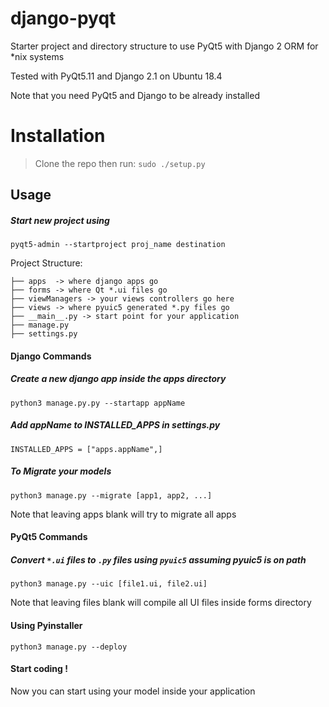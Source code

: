 # django-pyqt
Starter project and directory structure to use PyQt5 with Django 2 ORM for *nix systems

Tested with PyQt5.11 and Django 2.1 on Ubuntu 18.4

Note that you need PyQt5 and Django to be already installed

# Installation
>Clone the repo then run:
`sudo ./setup.py`

## Usage
##### Start new project using

`pyqt5-admin --startproject proj_name destination`


Project Structure:

```.
├── apps  -> where django apps go
├── forms -> where Qt *.ui files go
├── viewManagers -> your views controllers go here
├── views -> where pyuic5 generated *.py files go
├── __main__.py -> start point for your application
├── manage.py 
├── settings.py

```
#### Django Commands
##### Create a new django app inside the apps directory

`python3 manage.py.py --startapp appName`

##### Add appName to INSTALLED_APPS in settings.py

`INSTALLED_APPS = ["apps.appName",]`

##### To Migrate your models
`python3 manage.py --migrate [app1, app2, ...]`

Note that leaving apps blank will try to migrate all apps

#### PyQt5 Commands

##### Convert `*.ui` files to `.py` files using `pyuic5` assuming pyuic5 is on path

`python3 manage.py --uic [file1.ui, file2.ui]`

Note that leaving files blank will compile all UI files inside forms directory
#### Using Pyinstaller 
`python3 manage.py --deploy`

#### Start coding !
Now you can start using your model inside your application
